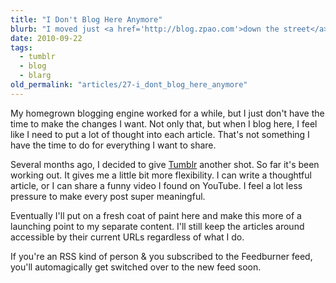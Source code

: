 ```yaml
---
title: "I Don't Blog Here Anymore"
blurb: "I moved just <a href='http://blog.zpao.com'>down the street</a> a while ago."
date: 2010-09-22
tags:
  - tumblr
  - blog
  - blarg
old_permalink: "articles/27-i_dont_blog_here_anymore"
---
```


My homegrown blogging engine worked for a while, but I just don't have the time to make the changes I want. Not only that, but when I blog here, I feel like I need to put a lot of thought into each article. That's not something I have the time to do for everything I want to share.

Several months ago, I decided to give [Tumblr][] another shot. So far it's been working out. It gives me a little bit more flexibility. I can write a thoughtful article, or I can share a funny video I found on YouTube. I feel a lot less pressure to make every post super meaningful.

Eventually I'll put on a fresh coat of paint here and make this more of a launching point to my separate content. I'll still keep the articles around accessible by their current URLs regardless of what I do.

If you're an RSS kind of person & you subscribed to the Feedburner feed, you'll automagically get switched over to the new feed soon.

  [Tumblr]: http://tumblr.com
